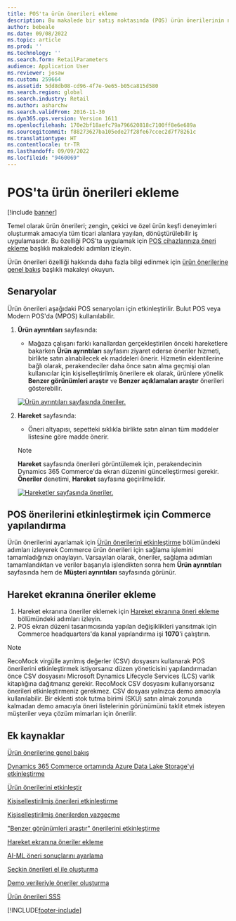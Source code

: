 ```yaml
---
title: POS'ta ürün önerileri ekleme
description: Bu makalede bir satış noktasında (POS) ürün önerilerinin nasıl kullanılacağı açıklanmaktadır.
author: bebeale
ms.date: 09/08/2022
ms.topic: article
ms.prod: ''
ms.technology: ''
ms.search.form: RetailParameters
audience: Application User
ms.reviewer: josaw
ms.custom: 259664
ms.assetid: 5dd8db08-cd96-4f7e-9e65-b05ca815d580
ms.search.region: global
ms.search.industry: Retail
ms.author: asharchw
ms.search.validFrom: 2016-11-30
ms.dyn365.ops.version: Version 1611
ms.openlocfilehash: 170e2bf18aefc79a796620818c7100ff8e6e689a
ms.sourcegitcommit: f88273627ba105ede27f28fe67ccec2d7f78261c
ms.translationtype: HT
ms.contentlocale: tr-TR
ms.lasthandoff: 09/09/2022
ms.locfileid: "9460069"
---
```

# <a name="add-product-recommendations-on-pos"></a>POS'ta ürün önerileri ekleme

[!include [banner](includes/banner.md)]

Temel olarak ürün önerileri; zengin, çekici ve özel ürün keşfi deneyimleri oluşturmak amacıyla tüm ticari alanlara yayılan, dönüştürülebilir iş uygulamasıdır. Bu özelliği POS'ta uygulamak için [POS cihazlarınıza öneri ekleme](add-recommendations-control-pos-screen.md) başlıklı makaledeki adımları izleyin. 

Ürün önerileri özelliği hakkında daha fazla bilgi edinmek için [ürün önerilerine genel bakış](../commerce/product-recommendations.md) başlıklı makaleyi okuyun. 

## <a name="scenarios"></a>Senaryolar

Ürün önerileri aşağıdaki POS senaryoları için etkinleştirilir. Bulut POS veya Modern POS'da (MPOS) kullanılabilir.

1. **Ürün ayrıntıları** sayfasında:

    - Mağaza çalışanı farklı kanallardan gerçekleştirilen önceki hareketlere bakarken **Ürün ayrıntıları** sayfasını ziyaret ederse öneriler hizmeti, birlikte satın alınabilecek ek maddeleri önerir. Hizmetin eklentilerine bağlı olarak, perakendeciler daha önce satın alma geçmişi olan kullanıcılar için kişiselleştirilmiş önerilere ek olarak, ürünlere yönelik **Benzer görünümleri araştır** ve **Benzer açıklamaları araştır** önerileri gösterebilir.

    [![Ürün ayrıntıları sayfasında öneriler.](./media/proddetails.png)](./media/proddetails.png)

2. **Hareket** sayfasında:

    - Öneri altyapısı, sepetteki sıklıkla birlikte satın alınan tüm maddeler listesine göre madde önerir.

    > [!NOTE]
    > **Hareket** sayfasında önerileri görüntülemek için, perakendecinin Dynamics 365 Commerce'da ekran düzenini güncelleştirmesi gerekir. **Öneriler** denetimi, **Hareket** sayfasına geçirilmelidir.

    [![Hareketler sayfasında öneriler.](./media/transactionscreenmultipleproductslargemessengersbag-5.jpg)](./media/transactionscreenmultipleproductslargemessengersbag-5.jpg)

## <a name="configure-commerce-to-enable-pos-recommendations"></a>POS önerilerini etkinleştirmek için Commerce yapılandırma 

Ürün önerilerini ayarlamak için [Ürün önerilerini etkinleştirme](../commerce/enable-product-recommendations.md) bölümündeki adımları izleyerek Commerce ürün önerileri için sağlama işlemini tamamladığınızı onaylayın. Varsayılan olarak, öneriler, sağlama adımları tamamlandıktan ve veriler başarıyla işlendikten sonra hem **Ürün ayrıntıları** sayfasında hem de **Müşteri ayrıntıları** sayfasında görünür. 

## <a name="add-recommendations-to-the-transaction-screen"></a>Hareket ekranına öneriler ekleme

1. Hareket ekranına öneriler eklemek için [Hareket ekranına öneri ekleme](add-recommendations-control-pos-screen.md) bölümündeki adımları izleyin.
1. POS ekran düzeni tasarımcısında yapılan değişiklikleri yansıtmak için Commerce headquarters'da kanal yapılandırma işi **1070**'i çalıştırın.

> [!NOTE] 
> RecoMock virgülle ayrılmış değerler (CSV) dosyasını kullanarak POS önerilerini etkinleştirmek istiyorsanız düzen yöneticisini yapılandırmadan önce CSV dosyasını Microsoft Dynamics Lifecycle Services (LCS) varlık kitaplığına dağıtmanız gerekir. RecoMock CSV dosyasını kullanıyorsanız önerileri etkinleştirmeniz gerekmez. CSV dosyası yalnızca demo amacıyla kullanılabilir. Bir eklenti stok tutma birimi (SKU) satın almak zorunda kalmadan demo amacıyla öneri listelerinin görünümünü taklit etmek isteyen müşteriler veya çözüm mimarları için önerilir.

## <a name="additional-resources"></a>Ek kaynaklar

[Ürün önerilerine genel bakış](product-recommendations.md)

[Dynamics 365 Commerce ortamında Azure Data Lake Storage'yi etkinleştirme](enable-adls-environment.md)

[Ürün önerilerini etkinleştir](enable-product-recommendations.md)

[Kişiselleştirilmiş önerileri etkinleştirme](personalized-recommendations.md)

[Kişiselleştirilmiş önerilerden vazgeçme](personalization-gdpr.md)

["Benzer görünümleri araştır" önerilerini etkinleştirme](shop-similar-looks.md)

[Hareket ekranına öneriler ekleme](add-recommendations-control-pos-screen.md)

[AI-ML öneri sonuçlarını ayarlama](modify-product-recommendation-results.md)

[Seçkin önerileri el ile oluşturma](create-editorial-recommendation-lists.md)

[Demo verileriyle öneriler oluşturma](product-recommendations-demo-data.md)

[Ürün önerileri SSS](faq-recommendations.md)


[!INCLUDE[footer-include](../includes/footer-banner.md)]
